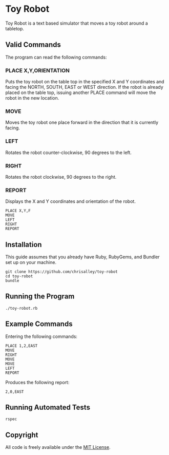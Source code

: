 Toy Robot
=========

Toy Robot is a text based simulator that moves a toy robot around a tabletop.


Valid Commands
--------------

The program can read the following commands:

### PLACE X,Y,ORIENTATION

Puts the toy robot on the table top in the specified X and Y coordinates and
facing the NORTH, SOUTH, EAST or WEST direction. If the robot is already placed
on the table top, issuing another PLACE command will move the robot in the new
location.

### MOVE

Moves the toy robot one place forward in the direction that it is currently
facing.

### LEFT

Rotates the robot counter-clockwise, 90 degrees to the left.

### RIGHT

Rotates the robot clockwise, 90 degrees to the right.

### REPORT

Displays the X and Y coordinates and orientation of the robot.

```
PLACE X,Y,F
MOVE
LEFT
RIGHT
REPORT
```

Installation
------------

This guide assumes that you already have Ruby, RubyGems, and Bundler set up on
your machine.

```
git clone https://github.com/chrisalley/toy-robot
cd toy-robot
bundle
```

Running the Program
-------------------

`./toy-robot.rb`

Example Commands
----------------

Entering the following commands:

```
PLACE 1,2,EAST
MOVE
RIGHT
MOVE
MOVE
LEFT
REPORT
```

Produces the following report:

`2,0,EAST`


Running Automated Tests
-----------------------

`rspec`

Copyright
---------

All code is freely available under the [MIT License](LICENSE).
